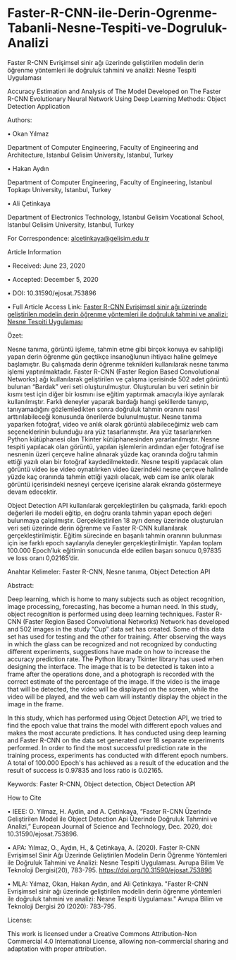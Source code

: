 # Faster-R-CNN-ile-Derin-Ogrenme-Tabanli-Nesne-Tespiti-ve-Dogruluk-Analizi

Faster R-CNN Evrişimsel sinir ağı üzerinde geliştirilen modelin derin öğrenme yöntemleri ile doğruluk tahmini ve analizi: Nesne Tespiti Uygulaması

Accuracy Estimation and Analysis of The Model Developed on The Faster R-CNN Evolutionary Neural Network Using Deep Learning Methods: Object Detection Application

Authors:

  •	Okan Yılmaz
  
  Department of Computer Engineering, Faculty of Engineering and Architecture, Istanbul Gelisim University, Istanbul, Turkey
  
  •	Hakan Aydın
  
  Department of Computer Engineering, Faculty of Engineering, Istanbul Topkapı University, Istanbul, Turkey
  
  •	Ali Çetinkaya
  
  Department of Electronics Technology, Istanbul Gelisim Vocational School, Istanbul Gelisim University, Istanbul, Turkey

For Correspondence: alcetinkaya@gelisim.edu.tr

Article Information

•	Received: June 23, 2020

•	Accepted: December 5, 2020

•	DOI: 10.31590/ejosat.753896

•	Full Article Access Link: [Faster R-CNN Evrişimsel sinir ağı üzerinde geliştirilen modelin derin öğrenme yöntemleri ile doğruluk tahmini ve analizi: Nesne Tespiti Uygulaması](https://dergipark.org.tr/en/pub/ejosat/article/753896)

Özet:

Nesne tanıma, görüntü işleme, tahmin etme gibi birçok konuya ev sahipliği yapan derin öğrenme gün geçtikçe insanoğlunun ihtiyacı haline gelmeye başlamıştır. Bu çalışmada derin öğrenme teknikleri kullanılarak nesne tanıma işlemi yaptırılmaktadır. Faster R-CNN (Faster Region Based Convolutional Networks) ağı kullanılarak geliştirilen ve çalışma içerisinde 502 adet görüntü bulunan “Bardak” veri seti oluşturulmuştur. Oluşturulan bu veri setinin bir kısmı test için diğer bir kısmını ise eğitim yaptırmak amacıyla ikiye ayrılarak kullanılmıştır. Farklı deneyler yaparak bardağı hangi şekillerde tanıyıp, tanıyamadığını gözlemledikten sonra doğruluk tahmin oranını nasıl arttırılabileceği konusunda önerilerde bulunulmuştur. Nesne tanıma yaparken fotoğraf, video ve anlık olarak görüntü alabileceğimiz web cam seçeneklerinin bulunduğu ara yüz tasarlanmıştır. Ara yüz tasarlanırken Python kütüphanesi olan Tkinter kütüphanesinden yararlanılmıştır. Nesne tespiti yapılacak olan görüntü, yapılan işlemlerin ardından eğer fotoğraf ise nesnenin üzeri çerçeve haline alınarak yüzde kaç oranında doğru tahmin ettiği yazılı olan bir fotoğraf kaydedilmektedir. Nesne tespiti yapılacak olan görüntü video ise video oynatılırken video üzerindeki nesne çerçeve halinde yüzde kaç oranında tahmin ettiği yazılı olacak, web cam ise anlık olarak görüntü içerisindeki nesneyi çerçeve içerisine alarak ekranda göstermeye devam edecektir.

Object Detection API kullanılarak gerçekleştirilen bu çalışmada, farklı epoch değerleri ile modeli eğitip, en doğru oranla tahmin yapan epoch değeri bulunmaya çalışılmıştır. Gerçekleştirilen 18 ayrı deney üzerinde oluşturulan veri seti üzerinde derin öğrenme ve Faster R-CNN kullanılarak gerçekleştirilmiştir. Eğitim sürecinde en başarılı tahmin oranının bulunması için ise farklı epoch sayılarıyla deneyler gerçekleştirilmiştir. Yapılan toplam 100.000 Epoch’luk eğitimin sonucunda elde edilen başarı sonucu 0,97835‬ ve loss oranı 0,02165’dir.

Anahtar Kelimeler: Faster R-CNN, Nesne tanıma, Object Detection API

Abstract:

Deep learning, which is home to many subjects such as object recognition, image processing, forecasting, has become a human need. In this study, object recognition is performed using deep learning techniques. Faster R-CNN (Faster Region Based Convolutional Networks) Network has developed and 502 images in the study “Cup” data set has created. Some of this data set has used for testing and the other for training. After observing the ways in which the glass can be recognized and not recognized by conducting different experiments, suggestions have made on how to increase the accuracy prediction rate. The Python library Tkinter library has used when designing the interface. The image that is to be detected is taken into a frame after the operations done, and a photograph is recorded with the correct estimate of the percentage of the image. If the video is the image that will be detected, the video will be displayed on the screen, while the video will be played, and the web cam will instantly display the object in the image in the frame.

In this study, which has performed using Object Detection API, we tried to find the epoch value that trains the model with different epoch values and makes the most accurate predictions. It has conducted using deep learning and Faster R-CNN on the data set generated over 18 separate experiments performed. In order to find the most successful prediction rate in the training process, experiments has conducted with different epoch numbers. A total of 100.000 Epoch's has achieved as a result of the education and the result of success is 0.97835 and loss ratio is 0.02165.

Keywords: Faster R-CNN, Object detection, Object Detection API

How to Cite

•	IEEE: O. Yilmaz, H. Aydin, and A. Çeti̇nkaya, “Faster R-CNN Üzerinde Geliştirilen Model ile Object Detection Api Üzerinde Doğruluk Tahmini ve Analizi,” European Journal of Science and Technology, Dec. 2020, doi: 10.31590/ejosat.753896.

•	APA: Yılmaz, O., Aydın, H., & Çetinkaya, A. (2020). Faster R-CNN Evrişimsel Sinir Ağı Üzerinde Geliştirilen Modelin Derin Öğrenme Yöntemleri ile Doğruluk Tahmini ve Analizi: Nesne Tespiti Uygulaması. Avrupa Bilim Ve Teknoloji Dergisi(20), 783-795. https://doi.org/10.31590/ejosat.753896

•	MLA: Yılmaz, Okan, Hakan Aydın, and Ali Çetinkaya. "Faster R-CNN Evrişimsel sinir ağı üzerinde geliştirilen modelin derin öğrenme yöntemleri ile doğruluk tahmini ve analizi: Nesne Tespiti Uygulaması." Avrupa Bilim ve Teknoloji Dergisi 20 (2020): 783-795. 

License:

This work is licensed under a Creative Commons Attribution-Non Commercial 4.0 International License, allowing non-commercial sharing and adaptation with proper attribution.


